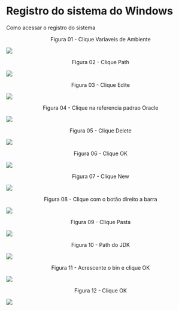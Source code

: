# Registro do sistema do Windows

Como acessar o registro do sistema

<div align="center">
Figura 01 - Clique Variaveis de Ambiente
</div>

![](Imagens/Windows-Java-Home-Modo1-Img01.png)

<div align="center">
Figura 02 - Clique Path
</div>

![](Imagens/Windows-Java-Home-Modo1-Img02.png)

<div align="center">
Figura 03 - Clique Edite
</div>

![](Imagens/Windows-Java-Home-Modo1-Img03.png)

<div align="center">
Figura 04 - Clique na referencia padrao Oracle
</div>

![](Imagens/Windows-Java-Home-Modo1-Img04.png)

<div align="center">
Figura 05 - Clique Delete
</div>

![](Imagens/Windows-Java-Home-Modo1-Img05.png)

<div align="center">
Figura 06 - Clique OK
</div>

![](Imagens/Windows-Java-Home-Modo1-Img06.png)

<div align="center">
Figura 07 - Clique New
</div>

![](Imagens/Windows-Java-Home-Modo1-Img07.png)

<div align="center">
Figura 08 - Clique com o botão direito a barra
</div>

![](Imagens/Windows-Java-Home-Modo1-Img08.png)

<div align="center">
Figura 09 - Clique Pasta
</div>

![](Imagens/Windows-Java-Home-Modo1-Img09.png)

<div align="center">
Figura 10 - Path do JDK
</div>

![](Imagens/Windows-Java-Home-Modo1-Img10.png)

<div align="center">
Figura 11 - Acrescente o bin e clique OK
</div>

![](Imagens/Windows-Java-Home-Modo1-Img11.png)

<div align="center">
Figura 12 - Clique OK
</div>

![](Imagens/Windows-Java-Home-Modo1-Img12.png)